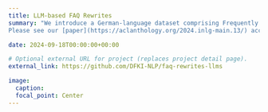 ```yaml
---
title: LLM-based FAQ Rewrites
summary: "We introduce a German-language dataset comprising Frequently Asked Question-Answer pairs: raw FAQ drafts, their revisions by professional editors and LLM generated revisions. The data was used to investigate the use of large language models (LLMs) to enhance the editorial process of rewriting customer help pages. The corpus comprises 56 question-answer pairs addressing potential customer inquiries across various topics. For each FAQ pair, a raw input is provided by specialized departments, and a rewritten gold output is crafted by a professional editor of Deutsche Telekom. The final dataset also includes LLM generated FAQ-pairs.
Please see our [paper](https://aclanthology.org/2024.inlg-main.13/) accepted at INLG 20204, Tokyo, Japan. You can find the Github repo containing the dataset here [https://github.com/DFKI-NLP/faq-rewrites-llms](https://github.com/DFKI-NLP/faq-rewrites-llms)."

date: 2024-09-18T00:00:00+00:00

# Optional external URL for project (replaces project detail page).
external_link: https://github.com/DFKI-NLP/faq-rewrites-llms 

image:
  caption: 
  focal_point: Center
---
```


